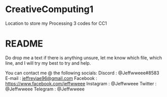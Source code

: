 # CreativeComputing1
Location to store my Processing 3 codes for CC1

# README

Do drop me a text if there is anything unsure, let me know which file, which line, and I will try my best
to try and help. </br>

<!-- CONTACT ME -->
You can contact me @ the following socials:
Discord   : @Jeffwweee#8583
E-mail    : jeffreyjae96@gmail.com
Facebook  : https://www.facebook.com/jeffwweee
Instagram : @Jeffwweee
Twitter   : @Jeffwweee
Telegram  : @Jeffwweee

